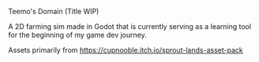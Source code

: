 Teemo's Domain (Title WIP)

A 2D farming sim made in Godot that is currently serving as a learning tool for the beginning of my game dev journey. 

Assets primarily from https://cupnooble.itch.io/sprout-lands-asset-pack
